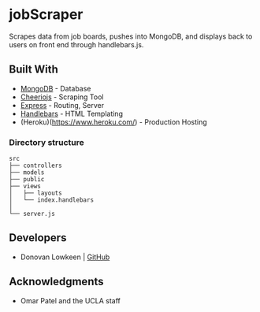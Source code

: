 # jobScraper
Scrapes data from job boards, pushes into MongoDB, and displays back to users on front end through handlebars.js.

## Built With

* [MongoDB](https://www.mongodb.com/) - Database
* [Cheeriojs](https://github.com/cheeriojs/cheerio) - Scraping Tool
* [Express](https://expressjs.com/) - Routing, Server
* [Handlebars](http://handlebarsjs.com/) - HTML Templating
* (Heroku)(https://www.heroku.com/) - Production Hosting

### Directory structure
```none
src
├── controllers
├── models
├── public
├── views
│   ├── layouts
│   └── index.handlebars
│                                
└── server.js              
```

## Developers
- Donovan Lowkeen | [GitHub](https://github.com/dlowkeen)

## Acknowledgments
* Omar Patel and the UCLA staff
